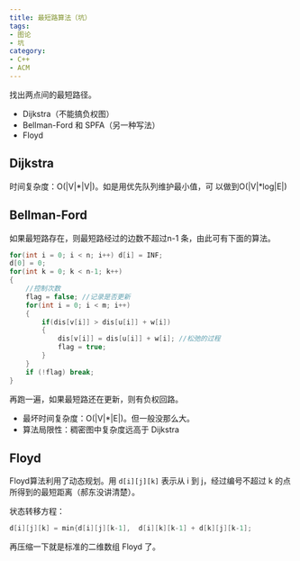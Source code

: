 ```yaml
---
title: 最短路算法（坑）
tags:
- 图论
- 坑
category:
- C++
- ACM
---
```


找出两点间的最短路径。

* Dijkstra（不能搞负权图）
* Bellman-Ford 和 SPFA（另一种写法）
* Floyd

## Dijkstra

时间复杂度：O(|V|\*|V|)。如是用优先队列维护最小值，可 以做到O(|V|\*log|E|)

## Bellman-Ford

如果最短路存在，则最短路经过的边数不超过n-1 条，由此可有下面的算法。

```c++
for(int i = 0; i < n; i++) d[i] = INF;
d[0] = 0;
for(int k = 0; k < n-1; k++)
{
    //控制次数
    flag = false; //记录是否更新
    for(int i = 0; i < m; i++)
    {
        if(dis[v[i]] > dis[u[i]] + w[i])
        {
            dis[v[i]] = dis[u[i]] + w[i]; //松弛的过程
            flag = true;
        }
    }
    if (!flag) break;
}
```

再跑一遍，如果最短路还在更新，则有负权回路。

* 最坏时间复杂度：O(|V|\*|E|)。但一般没那么大。
* 算法局限性：稠密图中复杂度远高于 Dijkstra

## Floyd

Floyd算法利用了动态规划。用 `d[i][j][k]` 表示从 i 到 j，经过编号不超过 k 的点所得到的最短距离（郝东没讲清楚）。

状态转移方程：

```c++
d[i][j][k] = min{d[i][j][k-1],  d[i][k][k-1] + d[k][j][k-1];
```

再压缩一下就是标准的二维数组 Floyd 了。
